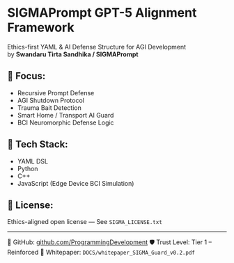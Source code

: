 # SIGMAPrompt GPT-5 Alignment Framework

Ethics-first YAML & AI Defense Structure for AGI Development  
by **Swandaru Tirta Sandhika / SIGMAPrompt**

## 🔐 Focus:
- Recursive Prompt Defense
- AGI Shutdown Protocol
- Trauma Bait Detection
- Smart Home / Transport AI Guard
- BCI Neuromorphic Defense Logic

## 🧠 Tech Stack:
- YAML DSL
- Python
- C++
- JavaScript (Edge Device BCI Simulation)

## 📝 License:
Ethics-aligned open license — See `SIGMA_LICENSE.txt`

---

🔗 GitHub: [github.com/ProgrammingDevelopment](https://github.com/ProgrammingDevelopment)
🛡️ Trust Level: Tier 1 – Reinforced
📄 Whitepaper: `DOCS/whitepaper_SIGMA_Guard_v0.2.pdf`
